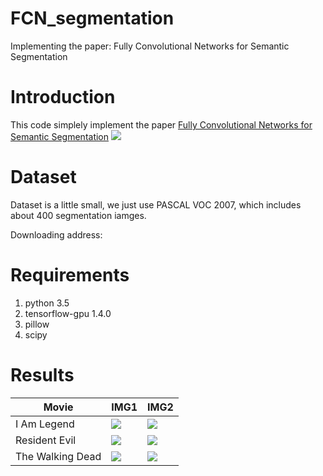 # FCN_segmentation
Implementing the paper: Fully Convolutional Networks for Semantic Segmentation

# Introduction
This code simplely implement the paper [Fully Convolutional Networks for Semantic Segmentation](https://people.eecs.berkeley.edu/~jonlong/long_shelhamer_fcn.pdf)
![](https://github.com/MingtaoGuo/FCN_segmentation/blob/master/IMGS/0.jpg)
# Dataset
Dataset is a little small, we just use PASCAL VOC 2007, which includes about 400 segmentation iamges.

Downloading address: 
# Requirements
1. python 3.5
2. tensorflow-gpu 1.4.0
3. pillow
4. scipy
# Results
|Movie|IMG1|IMG2|
|-|-|-|
|I Am Legend|![](https://github.com/MingtaoGuo/FCN_segmentation/blob/master/IMGS/1.jpg)|![](https://github.com/MingtaoGuo/FCN_segmentation/blob/master/IMGS/4.jpg)|
|Resident Evil|![](https://github.com/MingtaoGuo/FCN_segmentation/blob/master/IMGS/2.jpg)|![](https://github.com/MingtaoGuo/FCN_segmentation/blob/master/IMGS/3.jpg)|
|The Walking Dead|![](https://github.com/MingtaoGuo/FCN_segmentation/blob/master/IMGS/5.jpg)|![](https://github.com/MingtaoGuo/FCN_segmentation/blob/master/IMGS/6.jpg)|

